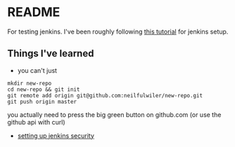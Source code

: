 # README

For testing jenkins. I've been roughly following [this tutorial]( http://www.okta.com/blog/2012/04/simple-jenkins-configuration-and-deployment/) for jenkins setup. 

## Things I've learned

* you can't just 

```
mkdir new-repo
cd new-repo && git init
git remote add origin git@github.com:neilfulwiler/new-repo.git
git push origin master
```

you actually need to press the big green button on github.com
(or use the github api with curl)

* [setting up jenkins security](https://wiki.jenkins-ci.org/display/JENKINS/Standard+Security+Setup)
